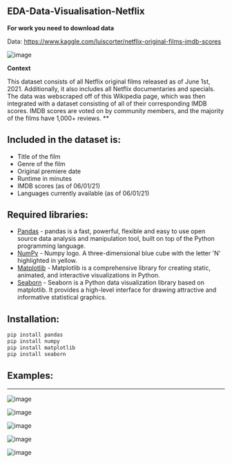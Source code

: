 ## EDA-Data-Visualisation-Netflix

**For work you need to download data**

Data: https://www.kaggle.com/luiscorter/netflix-original-films-imdb-scores

![image](https://user-images.githubusercontent.com/79157909/138552616-04583b3b-7188-47c5-a305-b26ac56c0e97.png)

**Context**

This dataset consists of all Netflix original films released as of June 1st, 2021. Additionally, it also includes all Netflix documentaries and specials. The data was webscraped off of this Wikipedia page, which was then integrated with a dataset consisting of all of their corresponding IMDB scores. IMDB scores are voted on by community members, and the majority of the films have 1,000+ reviews.
**
## Included in the dataset is:
- Title of the film
- Genre of the film
- Original premiere date
- Runtime in minutes
- IMDB scores (as of 06/01/21)
- Languages currently available (as of 06/01/21)

## Required libraries:
 - [Pandas](https://pandas.pydata.org/) - pandas is a fast, powerful, flexible and easy to use open source data analysis and manipulation tool,
built on top of the Python programming language.
- [NumPy](https://numpy.org/) - Numpy logo. A three-dimensional blue cube with the letter 'N' highlighted in yellow.
- [Matplotlib](https://matplotlib.org/stable/index.html) - Matplotlib is a comprehensive library for creating static, animated, and interactive visualizations in Python.
- [Seaborn](https://seaborn.pydata.org/) - Seaborn is a Python data visualization library based on matplotlib. It provides a high-level interface for drawing attractive and informative statistical graphics.

## Installation:
```sh
pip install pandas
pip install numpy
pip install matplotlib
pip install seaborn
```

## Examples:
***

![image](https://user-images.githubusercontent.com/79157909/138552717-333feea4-0b4f-40e2-8d99-7a8303175db4.png)

![image](https://user-images.githubusercontent.com/79157909/138552720-5c5732b5-c451-4331-bd89-06aabe60adb9.png)

![image](https://user-images.githubusercontent.com/79157909/138552733-da491996-7742-44e8-acd8-93d0fc44bd7a.png)

![image](https://user-images.githubusercontent.com/79157909/138552759-064a631d-9136-42e4-a893-d97eb6777397.png)

![image](https://user-images.githubusercontent.com/79157909/138552772-55f8b88b-d37f-417c-869e-e593aba3f208.png)

